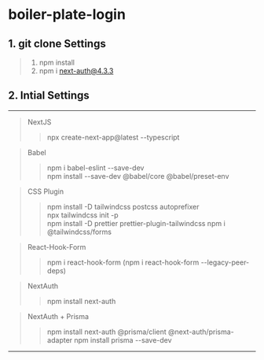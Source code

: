 # boiler-plate-login

## 1. git clone Settings

> 1. npm install
> 2. npm i next-auth@4.3.3

## 2. Intial Settings

---

> NextJS
>
> > npx create-next-app@latest --typescript

> Babel
>
> > npm i babel-eslint --save-dev
> > <br>
> > npm install --save-dev @babel/core @babel/preset-env

> CSS Plugin
>
> > npm install -D tailwindcss postcss autoprefixer
> > <br>
> > npx tailwindcss init -p
> > <br>
> > npm install -D prettier prettier-plugin-tailwindcss
> > npm i @tailwindcss/forms

> React-Hook-Form
>
> > npm i react-hook-form
> > (npm i react-hook-form --legacy-peer-deps)

> NextAuth
>
> > npm install next-auth

> NextAuth + Prisma
>
> > npm install next-auth @prisma/client @next-auth/prisma-adapter
> > npm install prisma --save-dev

---
